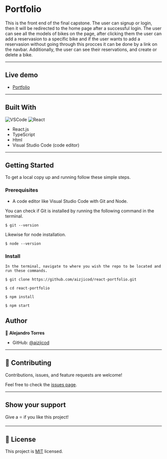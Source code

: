 # Portfolio 
This is the front end of the final capstone.
The user can signup or login, then it will be redirected to the home page after a successful login. The user can see all the models of bikes on the page, after clicking them the user can add a reservasion to a specific bike and if the user wants to add a reservasion without going through this procces it can be done by a link on the navbar. Additionally, the user can see their reservations, and create or delete a bike.
<hr>

## Live demo

- [Portfolio](https://alejandro-aiziji-portfolio.netlify.app/)
<hr>

## Built With
 ![VSCode](https://img.shields.io/badge/VSCode-0078D4?style=for-the-badge&logo=visual%20studio%20code&logoColor=white)
 ![React](https://img.shields.io/badge/React-20232A?style=for-the-badge&logo=react&logoColor=61DAFB)
-  React.js
-  TypeScript
-  Html
-  Visual Studio Code (code editor)
<hr>

## Getting Started

To get a local copy up and running follow these simple steps.

### Prerequisites

-  A code editor like Visual Studio Code with Git and Node.

You can check if Git is installed by running the following command in the terminal.
```
$ git --version
```

Likewise for node installation.
```
$ node --version
```

### Install

    In the terminal, navigate to where you wish the repo to be located and run these commands.

```
$ git clone https://github.com/aizjicod/react-portfolio.git
```
```
$ cd react-portfolio
```
```
$ npm install
```
```
$ npm start
```
## Author

👤 **Alejandro Torres**

- GitHub: [@aizjicod](https://github.com/aizjicod)

<hr>

## 🤝 Contributing

Contributions, issues, and feature requests are welcome!

Feel free to check the [issues page](../../issues/).
<hr>

## Show your support
Give a ⭐️ if you like this project!
<hr>

## 📝 License

This project is [MIT](./LICENSE) licensed.
